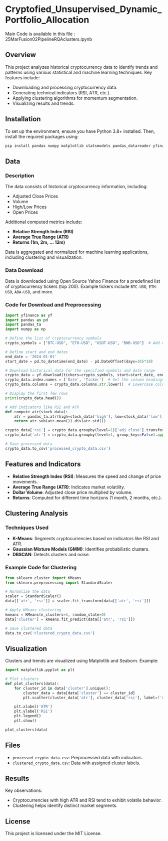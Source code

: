 # Cryptofied_Unsupervised_Dynamic_Portfolio_Allocation

Main Code is available in this file : 25MarFusion02PipelineRQAclusters.ipynb

## Overview
This project analyzes historical cryptocurrency data to identify trends and patterns using various statistical and machine learning techniques. Key features include:

- Downloading and processing cryptocurrency data.
- Generating technical indicators (RSI, ATR, etc.).
- Applying clustering algorithms for momentum segmentation.
- Visualizing results and trends.

## Installation
To set up the environment, ensure you have Python 3.8+ installed. Then, install the required packages using:

```bash
pip install pandas numpy matplotlib statsmodels pandas_datareader yfinance scikit-learn PyPortfolioOpt pandas-ta
```

## Data
### Description
The data consists of historical cryptocurrency information, including:
- Adjusted Close Prices
- Volume
- High/Low Prices
- Open Prices

Additional computed metrics include:
- **Relative Strength Index (RSI)**
- **Average True Range (ATR)**
- **Returns (1m, 2m, ... 12m)**

Data is aggregated and normalized for machine learning applications, including clustering and visualization.

### Data Download
Data is downloaded using Open Source Yahoo Finance for a predefined list of cryptocurrency tickers (top 200). Example tickers include `BTC-USD`, `ETH-USD`, `ADA-USD`, and more.

### Code for Download and Preprocessing

```python
import yfinance as yf
import pandas as pd
import pandas_ta
import numpy as np

# Define the list of cryptocurrency symbols
crypto_symbols = ["BTC-USD", "ETH-USD", "USDT-USD", "BNB-USD"]  # Add more symbols as needed

# Define start and end dates
end_date = '2024-01-01'
start_date = pd.to_datetime(end_date) - pd.DateOffset(days=365*10)

# Download historical data for the specified symbols and date range
crypto_data = yf.download(tickers=crypto_symbols, start=start_date, end=end_date).stack(level=1)
crypto_data.index.names = ['Date', 'Ticker']  # Set the column headings for the index levels
crypto_data.columns = crypto_data.columns.str.lower()  # Lowercase column names

# Display the first few rows
print(crypto_data.head())

# Add indicators like RSI and ATR
def compute_atr(stock_data):
    atr = pandas_ta.atr(high=stock_data['high'], low=stock_data['low'], close=stock_data['close'], length=14)
    return atr.sub(atr.mean()).div(atr.std())

crypto_data['rsi'] = crypto_data.groupby(level=1)['adj close'].transform(lambda x: pandas_ta.rsi(close=x, length=20))
crypto_data['atr'] = crypto_data.groupby(level=1, group_keys=False).apply(compute_atr)

# Save processed data
crypto_data.to_csv('processed_crypto_data.csv')
```

## Features and Indicators
- **Relative Strength Index (RSI)**: Measures the speed and change of price movements.
- **Average True Range (ATR)**: Indicates market volatility.
- **Dollar Volume**: Adjusted close price multiplied by volume.
- **Returns**: Computed for different time horizons (1 month, 2 months, etc.).

## Clustering Analysis
### Techniques Used
- **K-Means**: Segments cryptocurrencies based on indicators like RSI and ATR.
- **Gaussian Mixture Models (GMM)**: Identifies probabilistic clusters.
- **DBSCAN**: Detects clusters and noise.

### Example Code for Clustering
```python
from sklearn.cluster import KMeans
from sklearn.preprocessing import StandardScaler

# Normalize the data
scaler = StandardScaler()
data[['atr', 'rsi']] = scaler.fit_transform(data[['atr', 'rsi']])

# Apply KMeans clustering
kmeans = KMeans(n_clusters=5, random_state=0)
data['cluster'] = kmeans.fit_predict(data[['atr', 'rsi']])

# Save clustered data
data.to_csv('clustered_crypto_data.csv')
```

## Visualization
Clusters and trends are visualized using Matplotlib and Seaborn. Example:

```python
import matplotlib.pyplot as plt

# Plot clusters
def plot_clusters(data):
    for cluster_id in data['cluster'].unique():
        cluster_data = data[data['cluster'] == cluster_id]
        plt.scatter(cluster_data['atr'], cluster_data['rsi'], label=f'Cluster {cluster_id}')

    plt.xlabel('ATR')
    plt.ylabel('RSI')
    plt.legend()
    plt.show()

plot_clusters(data)
```

## Files
- `processed_crypto_data.csv`: Preprocessed data with indicators.
- `clustered_crypto_data.csv`: Data with assigned cluster labels.

## Results
Key observations:
- Cryptocurrencies with high ATR and RSI tend to exhibit volatile behavior.
- Clustering helps identify distinct market segments.

## License
This project is licensed under the MIT License.

